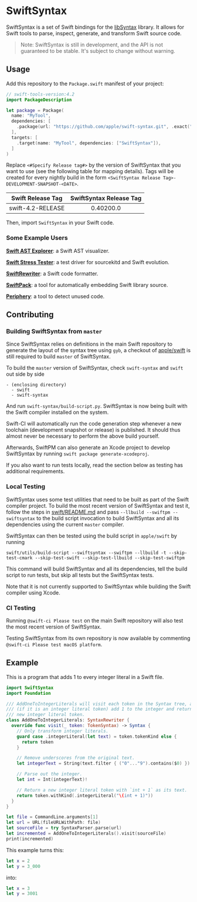 # SwiftSyntax

SwiftSyntax is a set of Swift bindings for the
[libSyntax](https://github.com/apple/swift/tree/master/lib/Syntax) library. It
allows for Swift tools to parse, inspect, generate, and transform Swift source
code.

> Note: SwiftSyntax is still in development, and the API is not guaranteed to
> be stable. It's subject to change without warning.

## Usage

Add this repository to the `Package.swift` manifest of your project:

```swift
// swift-tools-version:4.2
import PackageDescription

let package = Package(
  name: "MyTool",
  dependencies: [
    .package(url: "https://github.com/apple/swift-syntax.git", .exact("<#Specify Release tag#>")),
  ],
  targets: [
    .target(name: "MyTool", dependencies: ["SwiftSyntax"]),
  ]
)
```

Replace `<#Specify Release tag#>` by the version of SwiftSyntax that you want to use (see the following table for mapping details). Tags will be created for every nightly build in the form `<SwiftSyntax Release Tag>-DEVELOPMENT-SNAPSHOT-<DATE>`.


| Swift Release Tag | SwiftSyntax Release Tag  |
|:-------------------:|:-------------------------:|
| swift-4.2-RELEASE   | 0.40200.0 |


Then, import `SwiftSyntax` in your Swift code.

### Some Example Users

[**Swift AST Explorer**](https://swift-ast-explorer.kishikawakatsumi.com/): a Swift AST visualizer.

[**Swift Stress Tester**](https://github.com/apple/swift-stress-tester): a test driver for sourcekitd and Swift evolution.

[**SwiftRewriter**](https://github.com/inamiy/SwiftRewriter): a Swift code formatter.

[**SwiftPack**](https://github.com/omochi/SwiftPack): a tool for automatically embedding Swift library source.

[**Periphery**](https://github.com/peripheryapp/periphery): a tool to detect unused code.

## Contributing

### Building SwiftSyntax from `master`
Since SwiftSyntax relies on definitions in the main Swift repository to generate the layout of the syntax tree using `gyb`, a checkout of [apple/swift](https://github.com/apple/swift) is still required to build `master` of SwiftSyntax.

To build the `master` version of SwiftSyntax, check `swift-syntax` and  `swift` out side by side
```
- (enclosing directory)
  - swift
  - swift-syntax
```

And run `swift-syntax/build-script.py`. SwiftSyntax is now being built with the Swift compiler installed on the system.

Swift-CI will automatically run the code generation step whenever a new toolchain (development snapshot or release) is published. It should thus almost never be necessary to perform the above build yourself. 

Afterwards, SwiftPM can also generate an Xcode project to develop SwiftSyntax by running `swift package generate-xcodeproj`.

If you also want to run tests locally, read the section below as testing has additional requirements. 

### Local Testing
SwiftSyntax uses some test utilities that need to be built as part of the Swift compiler project. To build the most recent version of SwiftSyntax and test it, follow the steps in [swift/README.md](https://github.com/apple/swift/blob/master/README.md) and pass `--llbuild --swiftpm --swiftsyntax` to the build script invocation to build SwiftSyntax and all its dependencies using the current `master` compiler. 

SwiftSyntax can then be tested using the build script in `apple/swift` by running 
```
swift/utils/build-script --swiftsyntax --swiftpm --llbuild -t --skip-test-cmark --skip-test-swift --skip-test-llbuild --skip-test-swiftpm
```
This command will build SwiftSyntax and all its dependencies, tell the build script to run tests, but skip all tests but the SwiftSyntax tests. 

Note that it is not currently supported to SwiftSyntax while building the Swift compiler using Xcode.

### CI Testing

Running `@swift-ci Please test` on the main Swift repository will also test the most recent version of SwiftSyntax. 

Testing SwiftSyntax from its own repository is now available by commenting `@swift-ci Please test macOS platform`.

## Example

This is a program that adds 1 to every integer literal in a Swift file.

```swift
import SwiftSyntax
import Foundation

/// AddOneToIntegerLiterals will visit each token in the Syntax tree, and
/// (if it is an integer literal token) add 1 to the integer and return the
/// new integer literal token.
class AddOneToIntegerLiterals: SyntaxRewriter {
  override func visit(_ token: TokenSyntax) -> Syntax {
    // Only transform integer literals.
    guard case .integerLiteral(let text) = token.tokenKind else {
      return token
    }

    // Remove underscores from the original text.
    let integerText = String(text.filter { ("0"..."9").contains($0) })

    // Parse out the integer.
    let int = Int(integerText)!

    // Return a new integer literal token with `int + 1` as its text.
    return token.withKind(.integerLiteral("\(int + 1)"))
  }
}

let file = CommandLine.arguments[1]
let url = URL(fileURLWithPath: file)
let sourceFile = try SyntaxParser.parse(url)
let incremented = AddOneToIntegerLiterals().visit(sourceFile)
print(incremented)
```

This example turns this:

```swift
let x = 2
let y = 3_000
```

into:

```swift
let x = 3
let y = 3001
```
